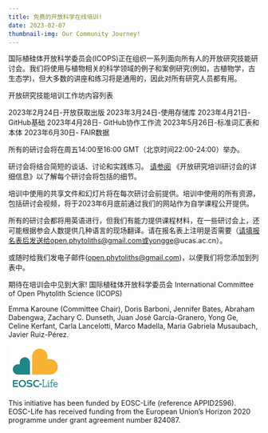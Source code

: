 ```yaml
---
title: 免费的开放科学在线培训!
date: 2023-02-07
thumbnail-img: Our Community Journey!
---
```


<!--more-->

国际植硅体开放科学委员会(ICOPS)正在组织一系列面向所有人的开放研究技能研讨会。我们将使用与植物相关的科学领域的例子和案例研究(例如，古植物学，古生态学)，但大多数的讲座和练习将是通用的，因此对所有研究人员都有用。

开放研究技能培训工作坊内容列表

2023年2月24日-开放获取出版
2023年3月24日-使用存储库
2023年4月21日- GitHub基础
2023年4月28日- GitHub协作工作流
2023年5月26日-标准词汇表和本体
2023年6月30日- FAIR数据

所有的研讨会将在周五14:00至16:00 GMT（北京时间22:00-24:00）举办。

研讨会将结合简短的谈话、讨论和实践练习。
[请参阅](https://docs.google.com/document/d/1jhWKjbDcLaCtiSbBGuC2L0Wq-gJmaNhztisFgwUKhn8/edit?usp=sharing)
《开放研究培训研讨会的详细信息》以了解每个研讨会将包括的细节。

培训中使用的共享文件和幻灯片将在每次研讨会前提供。培训中使用的所有资源，包括研讨会视频，将于2023年6月底前通过我们的网站作为自学课程公开提供。 

所有的研讨会都将用英语进行，但我们有能力提供课程材料，在一些研讨会上，还可能根据参会人数提供几种语言的现场翻译。请在报名表上注明是否需要（请填报名表后发送给open.phytoliths@gmail.com或yongge@ucas.ac.cn）。 

或随时给我们发电子邮件(open.phytoliths@gmail.com)，以便我们将您添加到列表中。 

期待在培训会中见到大家!
国际植硅体开放科学委员会
International Committee of Open Phytolith Science (ICOPS)

Emma Karoune (Committee Chair), Doris Barboni, Jennifer Bates, Abraham Dabengwa, Zachary C. Dunseth, Juan José García-Granero, Yong Ge, Celine Kerfant, Carla Lancelotti, Marco Madella, Maria Gabriela Musaubach, Javier Ruiz-Pérez.

<!--more-->

![EOSC-Life](eosclifelogo.png)

This initiative has been funded by EOSC-Life (reference APPID2596). EOSC-Life has received funding from the European Union’s Horizon 2020 programme under grant agreement number 824087.
